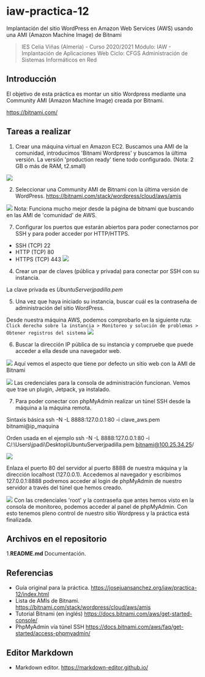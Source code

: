 # iaw-practica-12
Implantación del sitio WordPress en Amazon Web Services (AWS) usando una AMI (Amazon Machine Image) de Bitnami

> IES Celia Viñas (Almería) - Curso 2020/2021
Módulo: IAW - Implantación de Aplicaciones Web
Ciclo: CFGS Administración de Sistemas Informáticos en Red

**Introducción**
------------
El objetivo de esta práctica es montar un sitio Wordpress mediante una Community AMI (Amazon Machine Image) creada por Bitnami.

https://bitnami.com/

**Tareas a realizar**
------------
1. Crear una máquina virtual en Amazon EC2. Buscamos una AMI de la comunidad, introducimos 'Bitnami Wordpress' y buscamos la última versión. La versión 'production ready' tiene todo configurado. (Nota: 2 GB o más de RAM, t2.small)

![](https://i.imgur.com/gU2pzHo.png)

2. Seleccionar una Community AMI de Bitnami con la última versión de WordPress. https://bitnami.com/stack/wordpress/cloud/aws/amis

![](https://i.imgur.com/MyUr7K0.png)
Nota: Funciona mucho mejor desde la página de bitnami que buscando en las AMI de 'comunidad' de AWS.

7. Configurar los puertos que estarán abiertos para poder conectarnos por SSH y para poder acceder por HTTP/HTTPS.

- SSH (TCP) 22
- HTTP (TCP) 80
- HTTPS (TCP) 443
![](https://i.imgur.com/qHfsY0y.png)

4. Crear un par de claves (pública y privada) para conectar por SSH con su instancia.

La clave privada es *UbuntuServerjpadilla.pem*

5. Una vez que haya iniciado su instancia, buscar cuál es la contraseña de administración del sitio WordPress.

Desde nuestra máquina AWS, podemos comprobarlo en la siguiente ruta:
`Click derecho sobre la instancia > Monitoreo y solución de problemas > Obtener registros del sistema`
![](https://i.imgur.com/McKKozU.png)

6. Buscar la dirección IP pública de su instancia y compruebe que puede acceder a ella desde una navegador web.

![](https://i.imgur.com/rWAJMIH.png)
Aquí vemos el aspecto que tiene por defecto un sitio web con la AMI de Bitnami

![](https://i.imgur.com/GwbaDE4.png)
Las credenciales para la consola de administración funcionan. Vemos que trae un plugin, Jetpack, ya instalado.

7. Para poder conectar con phpMyAdmin realizar un túnel SSH desde la máquina a la máquina remota.

Sintaxis básica
ssh -N -L 8888:127.0.0.1:80 -i clave_aws.pem bitnami@ip_maquina

Orden usada en el ejemplo
ssh -N -L 8888:127.0.0.1:80 -i C/:\Users\jpadi\Desktop\UbuntuServerjpadilla.pem bitnami@100.25.34.25/

![](https://i.imgur.com/GOfoYPe.png)

Enlaza el puerto 80 del servidor al puerto 8888 de nuestra máquina y la dirección localhost (127.0.0.1). Accedemos al navegador y escribimos 127.0.0.1:8888 podremos acceder al login de phpMyAdmin de nuestro servidor a través del túnel que hemos creado.

![](https://i.imgur.com/JISVO4K.png)
Con las credenciales 'root' y la contraseña que antes hemos visto en la consola de monitoreo, podemos acceder al panel de phpMyAdmin. Con esto tenemos pleno control de nuestro sitio Wordpress y la práctica está finalizada.


**Archivos en el repositorio**
------------
1.**README.md** Documentación.

**Referencias**
------------
- Guía original para la práctica.
https://josejuansanchez.org/iaw/practica-12/index.html
- Lista de AMIs de Bitnami.
https://bitnami.com/stack/wordpress/cloud/aws/amis
- Tutorial Bitnami (en inglés)
https://docs.bitnami.com/aws/get-started-console/
- PhpMyAdmin vía túnel SSH
https://docs.bitnami.com/aws/faq/get-started/access-phpmyadmin/


**Editor Markdown**
------------
- Markdown editor.
https://markdown-editor.github.io/
